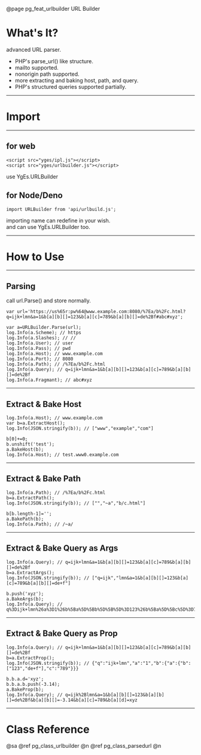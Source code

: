 ﻿@page pg_feat_urlbuilder URL Builder

# What's It?

advanced URL parser.  

- PHP's parse_url() like structure.  
- mailto supported.  
- nonorigin path supported.
- more extracting and baking host, path, and query.  
- PHP's structured queries supported partially.  

-----
# Import

-----
## for web

```
<script src="yges/ipl.js"></script>
<script src="yges/urlbuilder.js"></script>
```
use YgEs.URLBuilder

## for Node/Deno

```
import URLBuilder from 'api/urlbuild.js';
```
importing name can redefine in your wish.  
and can use YgEs.URLBuilder too.  

-----
# How to Use

-----
## Parsing

call url.Parse() and store normally.  
```
var url='https://us%65r:pw%64@www.example.com:8080/%7Ea/b%2Fc.html?q=ijk+lmn&a=1&b[a][b][]=123&b[a][c]=789&b[a][b][]=de%2Bf#abc#xyz';

var a=URLBuilder.Parse(url);
log.Info(a.Scheme); // https 
log.Info(a.Slashes); // // 
log.Info(a.User); // user 
log.Info(a.Pass); // pwd 
log.Info(a.Host); // www.example.com
log.Info(a.Port); // 8080 
log.Info(a.Path); // /%7Ea/b%2Fc.html 
log.Info(a.Query); // q=ijk+lmn&a=1&b[a][b][]=123&b[a][c]=789&b[a][b][]=de%2Bf 
log.Info(a.Fragmant); // abc#xyz 
```

-----
## Extract & Bake Host

```
log.Info(a.Host); // www.example.com
var b=a.ExtractHost();
log.Info(JSON.stringify(b)); // ["www","example","com"]

b[0]+=0;
b.unshift('test');
a.BakeHost(b);
log.Info(a.Host); // test.www0.example.com 
```

-----
## Extract & Bake Path

```
log.Info(a.Path); // /%7Ea/b%2Fc.html 
b=a.ExtractPath();
log.Info(JSON.stringify(b)); // ["","~a","b/c.html"]

b[b.length-1]='';
a.BakePath(b);
log.Info(a.Path); // /~a/
```

-----
## Extract & Bake Query as Args

```
log.Info(a.Query); // q=ijk+lmn&a=1&b[a][b][]=123&b[a][c]=789&b[a][b][]=de%2Bf 
b=a.ExtractArgs();
log.Info(JSON.stringify(b)); // ["q=ijk","lmn&a=1&b[a][b][]=123&b[a][c]=789&b[a][b][]=de+f"]

b.push('xyz');
a.BakeArgs(b);
log.Info(a.Query); // q%3Dijk+lmn%26a%3D1%26b%5Ba%5D%5Bb%5D%5B%5D%3D123%26b%5Ba%5D%5Bc%5D%3D789%26b%5Ba%5D%5Bb%5D%5B%5D%3Dde%2Bf+xyz 
```

-----
## Extract & Bake Query as Prop

```
log.Info(a.Query); // q=ijk+lmn&a=1&b[a][b][]=123&b[a][c]=789&b[a][b][]=de%2Bf 
b=a.ExtractProp();
log.Info(JSON.stringify(b)); // {"q":"ijk+lmn","a":"1","b":{"a":{"b":["123","de+f"],"c":"789"}}}

b.b.a.d='xyz';
b.b.a.b.push(-3.14);
a.BakeProp(b);
log.Info(a.Query); // q=ijk%2Blmn&a=1&b[a][b][]=123&b[a][b][]=de%2Bf&b[a][b][]=-3.14&b[a][c]=789&b[a][d]=xyz
```

-----
# Class Reference

@sa @ref pg_class_urlbuilder @n
	@ref pg_class_parsedurl @n
